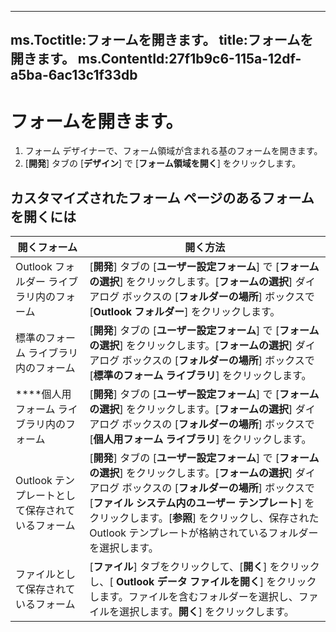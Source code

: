 

---
ms.Toctitle:フォームを開きます。
title:フォームを開きます。
ms.ContentId:27f1b9c6-115a-12df-a5ba-6ac13c1f33db
---
# フォームを開きます。



1. フォーム デザイナーで、フォーム領域が含まれる基のフォームを開きます。
2. [**開発**] タブの [**デザイン**] で [**フォーム領域を開く**] をクリックします。




## カスタマイズされたフォーム ページのあるフォームを開くには

|**開くフォーム**|**開く方法**|
|---|---|
|Outlook フォルダー ライブラリ内のフォーム|[**開発**] タブの [**ユーザー設定フォーム**] で [**フォームの選択**] をクリックします。[**フォームの選択**] ダイアログ ボックスの [**フォルダーの場所**] ボックスで [**Outlook フォルダー**] をクリックします。|
|標準のフォーム ライブラリ内のフォーム|[**開発**] タブの [**ユーザー設定フォーム**] で [**フォームの選択**] をクリックします。[**フォームの選択**] ダイアログ ボックスの [**フォルダーの場所**] ボックスで [**標準のフォーム ライブラリ**] をクリックします。|
|****個人用フォーム ライブラリ内のフォーム|[**開発**] タブの [**ユーザー設定フォーム**] で [**フォームの選択**] をクリックします。[**フォームの選択**] ダイアログ ボックスの [**フォルダーの場所**] ボックスで [**個人用フォーム ライブラリ**] をクリックします。|
|Outlook テンプレートとして保存されているフォーム|[**開発**] タブの [**ユーザー設定フォーム**] で [**フォームの選択**] をクリックします。[**フォームの選択**] ダイアログ ボックスの [**フォルダーの場所**] ボックスで [**ファイル システム内のユーザー テンプレート**] をクリックします。[**参照**] をクリックし、保存された Outlook テンプレートが格納されているフォルダーを選択します。|
|ファイルとして保存されているフォーム|[**ファイル**] タブをクリックして、[**開く**] をクリックし、[ **Outlook データ ファイルを開く**] をクリックします。ファイルを含むフォルダーを選択し、ファイルを選択します。**開く**] をクリックします。|



